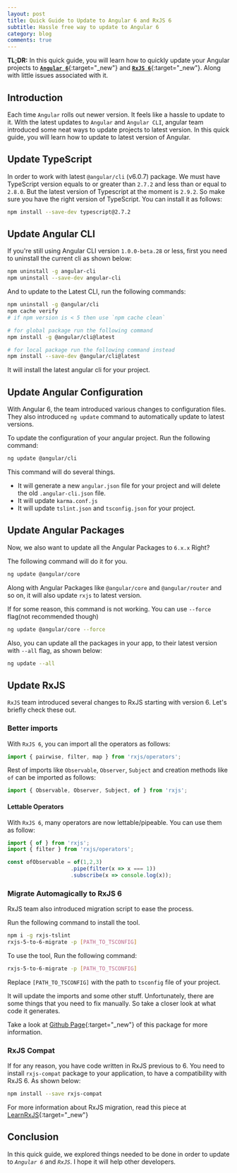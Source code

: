 ```yaml
---
layout: post
title: Quick Guide to Update to Angular 6 and RxJS 6
subtitle: Hassle free way to update to Angular 6
category: blog
comments: true
---
```


**TL;DR:** In this quick guide, you will learn how to quickly update your Angular projects to [**`Angular 6`**](https://github.com/angular/angular){:target="_new"} and [**`RxJS 6`**](https://github.com/ReactiveX/rxjs){:target="_new"}. Along with little issues associated with it.

## Introduction
Each time `Angular` rolls out newer version. It feels like a hassle to update to it. With the latest updates to `Angular` and `Angular CLI`, angular team introduced some neat ways to update projects to latest version. In this quick guide, you will learn how to update to latest version of Angular.

## Update TypeScript
In order to work with latest `@angular/cli` (v6.0.7) package. We must have TypeScript version equals to or greater than `2.7.2` and less than or equal to `2.8.0`. But the latest version of Typescript at the moment is `2.9.2`. So make sure you have the right version of TypeScript. You can install it as follows:
```bash
npm install --save-dev typescript@2.7.2
```

## Update Angular CLI
If you're still using Angular CLI version `1.0.0-beta.28` or less, first you need to uninstall the current cli as shown below:

```bash
npm uninstall -g angular-cli
npm uninstall --save-dev angular-cli
```
And to update to the Latest CLI, run the following commands:

```bash
npm uninstall -g @angular/cli
npm cache verify
# if npm version is < 5 then use `npm cache clean`

# for global package run the following command
npm install -g @angular/cli@latest

# for local package run the following command instead
npm install --save-dev @angular/cli@latest
```

It will install the latest angular cli for your project.

## Update Angular Configuration
With Angular 6, the team introduced various changes to configuration files. They also introduced `ng update` command to automatically update to latest versions.

To update the configuration of your angular project. Run the following command:
```bash
ng update @angular/cli
```

This command will do several things.
* It will generate a  new `angular.json` file for your project and will delete the old `.angular-cli.json` file.
* It will update `karma.conf.js`
* It will update `tslint.json` and `tsconfig.json` for your project.

## Update Angular Packages
Now, we also want to update all the Angular Packages to `6.x.x` Right? 

The following command will do it for you.
```bash
ng update @angular/core
```
Along with Angular Packages like `@angular/core` and `@angular/router` and so on, it will also update `rxjs` to latest version.

If for some reason, this command is not working. You can use `--force` flag(not recommended though)
```bash
ng update @angular/core --force
```

Also, you can update all the packages in your app, to their latest version with `--all` flag, as shown below:
```bash
ng update --all
```

## Update RxJS
`RxJS` team introduced several changes to RxJS starting with version 6. Let's briefly check these out.

### Better imports
With `RxJS 6`, you can import all the operators as follows:
```js
import { pairwise, filter, map } from 'rxjs/operators';
```

Rest of imports like `Observable`, `Observer`, `Subject` and creation methods like `of` can be imported as follows:
```js
import { Observable, Observer, Subject, of } from 'rxjs';
```

#### Lettable Operators
With `RxJS 6`, many operators are now lettable/pipeable. You can use them as follow:
```js
import { of } from 'rxjs';
import { filter } from 'rxjs/operators';

const ofObservable = of(1,2,3)
                    .pipe(filter(x => x === 1))
                    .subscribe(x => console.log(x));
```

### Migrate Automagically to RxJS 6
RxJS team also introduced migration script to ease the process.

Run the following command to install the tool.
```bash
npm i -g rxjs-tslint
rxjs-5-to-6-migrate -p [PATH_TO_TSCONFIG]
```

To use the tool, Run the following command:
```bash
rxjs-5-to-6-migrate -p [PATH_TO_TSCONFIG]
```

Replace `[PATH_TO_TSCONFIG]` with the path to `tsconfig` file of your project.

It will update the imports and some other stuff. Unfortunately, there are some things that you need to fix manually. So take a closer look at what code it generates.

Take a look at [Github Page](https://github.com/ReactiveX/rxjs-tslint){:target="_new"} of this package for more information.

### RxJS Compat
If for any reason, you have code written in RxJS  previous to 6. You need to install `rxjs-compat` package to your application, to have a compatibility with RxJS 6. As shown below:
```bash
npm install --save rxjs-compat
```

For more information about RxJS migration, read this piece at [LearnRxJS](https://www.learnrxjs.io/concepts/rxjs5-6.html){:target="_new"} 

## Conclusion
In this quick guide, we explored things needed to be done in order to update to *`Angular 6`* and *`RxJS`*. I hope it will help other developers.